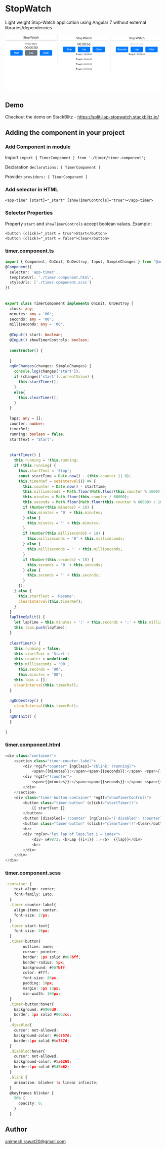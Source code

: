 # StopWatch

Light weight Stop-Watch application using Angular 7 without external libraries/dependencies

![alt text](img/stopwatch.png)

## Demo

Checkout the demo on StackBlitz - https://split-lap-stopwatch.stackblitz.io/ 

## Adding the component in your project

### Add Component in module
Import
`
import { TimerComponent } from './timer/timer.component';
`

Declaration
`
declarations: [
    TimerComponent
  ]
`

Provider
`
providers: [ TimerComponent ]
`

### Add selector in HTML
```
<app-timer [start]="_start" [showTimerControls]="true"></app-timer>
```
### Selector Properties
Property `start` and `showTimerControls` accept boolean values.
Example : 
```
<button (click)="_start = true">Start</button>
<button (click)="_start = false">Clear</button>
```
### timer.component.ts
``` typescript
import { Component, OnInit, OnDestroy, Input, SimpleChanges } from '@angular/core';
@Component({
  selector: 'app-timer',
  templateUrl: './timer.component.html',
  styleUrls: ['./timer.component.scss']
})


export class TimerComponent implements OnInit, OnDestroy {
  clock: any;
  minutes: any = '00';
  seconds: any = '00';
  milliseconds: any = '00';

  @Input() start: boolean;
  @Input() showTimerControls: boolean;

  constructor() {

  }
  ngOnChanges(changes: SimpleChanges) {
    console.log(changes['start']);
    if (changes['start'].currentValue) {
      this.startTimer();
    }
    else{
      this.clearTimer();
    }
  }

  laps: any = [];
  counter: number;
  timerRef;
  running: boolean = false;
  startText = 'Start';


  startTimer() {
    this.running = !this.running;
    if (this.running) {
      this.startText = 'Stop';
      const startTime = Date.now() - (this.counter || 0);
      this.timerRef = setInterval(() => {
        this.counter = Date.now() - startTime;
        this.milliseconds = Math.floor(Math.floor(this.counter % 1000) / 10).toFixed(0);
        this.minutes = Math.floor(this.counter / 60000);
        this.seconds = Math.floor(Math.floor(this.counter % 60000) / 1000).toFixed(0);
        if (Number(this.minutes) < 10) {
          this.minutes = '0' + this.minutes;
        } else {
          this.minutes = '' + this.minutes;
        }
        if (Number(this.milliseconds) < 10) {
          this.milliseconds = '0' + this.milliseconds;
        } else {
          this.milliseconds = '' + this.milliseconds;
        }
        if (Number(this.seconds) < 10) {
          this.seconds = '0' + this.seconds;
        } else {
          this.seconds = '' + this.seconds;
        }
      });
    } else {
      this.startText = 'Resume';
      clearInterval(this.timerRef);
    }
  }
  lapTimeSplit() {
    let lapTime = this.minutes + ':' + this.seconds + ':' + this.milliseconds;
    this.laps.push(lapTime);
  }

  clearTimer() {
    this.running = false;
    this.startText = 'Start';
    this.counter = undefined;
    this.milliseconds = '00',
      this.seconds = '00',
      this.minutes = '00';
    this.laps = [];
    clearInterval(this.timerRef);
  }

  ngOnDestroy() {
    clearInterval(this.timerRef);
  }
  ngOnInit() {
  }

}
```

### timer.component.html
``` typescript
<div class="container">
	<section class="timer-counter-label">
		<div *ngIf="counter" [ngClass]="{blink: !running}">
			<span>{{minutes}}:</span><span>{{seconds}}:</span> <span>{{milliseconds}}</span> </div>
		<div *ngIf="!counter">
			<span>{{minutes}}:</span><span>{{seconds}}:</span> <span>{{milliseconds}}</span>
		</div>
	</section>
	<div class="timer-button-container" *ngIf="showTimerControls">
		<button class="timer-button" (click)="startTimer()">
			{{ startText }}
		</button>
		<button [disabled]='!counter' [ngClass]="{'disabled': !counter}" class="timer-button" (click)="lapTimeSplit()">Lap</button>
		<button class="timer-button" (click)="clearTimer()">Clear</button>
		<br>
		<div *ngFor="let lap of laps;let i = index">
			<div> &#9873; <b>Lap {{i+1}} ::</b>  {{lap}}</div>
			<br>
		</div>
	</div>
</div>
```

### timer.component.scss
``` typescript
.container {
    text-align: center;
    font-family: Lato;
  }
  .timer-counter-label{
    align-items: center;
    font-size: 27px;
  }
  .timer-start-text{
    font-size: 20px;
  }
  .timer-button{
        outline: none;
        cursor: pointer;
        border: 1px solid #007bff;
        border-radius: 5px;
        background: #007bff;
        color: #fff;
        font-size: 20px;
        padding: 10px;
        margin: 5px 10px;
        min-width: 100px;
  }
  .timer-button:hover{
    background: #0069d9;
    border: 1px solid #0062cc;
  }
  .disabled{
    cursor: not-allowed;
    background-color: #6c757d;
    border:1px solid #6c757d;
  }
  .disabled:hover{
    cursor: not-allowed;
    background-color: #5a6268;
    border:1px solid #545b62;
  }
  .blink {
    animation: blinker 1s linear infinite;
  }
  @keyframes blinker {
    50% {
      opacity: 0;
    }
  }
```


## Author

animesh.rawat20@gmail.com

